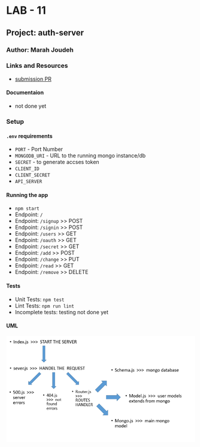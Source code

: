 # LAB - 11

## Project: auth-server

### Author: Marah Joudeh

### Links and Resources

- [submission PR](https://github.com/marah-401-advanced-javascript/auth-server/pull/4)

#### Documentaion

- not done yet

### Setup

#### `.env` requirements

- `PORT` - Port Number
- `MONGODB_URI` - URL to the running mongo instance/db
- `SECRET` - to generate accses token
- `CLIENT_ID`
- `CLIENT_SECRET`
- `API_SERVER`


#### Running the app

- `npm start`
- Endpoint: `/` 
- Endpoint: `/signup` >> POST
- Endpoint: `/signin` >> POST
- Endpoint: `/users` >> GET
- Endpoint: `/oauth` >> GET
- Endpoint: `/secret` >> GET
- Endpoint: `/add` >> POST
- Endpoint: `/change` >> PUT
- Endpoint: `/read` >> GET
- Endpoint: `/remove` >> DELETE




#### Tests

- Unit Tests: `npm test`
- Lint Tests: `npm run lint`
- Incomplete tests: testing not done yet

#### UML

![UML](/assets/uml11.PNG)


